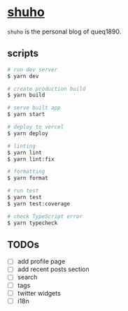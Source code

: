 # [shuho](https://queq1890.info/)

`shuho` is the personal blog of queq1890.

## scripts

```bash
# run dev server
$ yarn dev

# create production build
$ yarn build

# serve built app
$ yarn start

# deploy to vercel
$ yarn deploy

# linting
$ yarn lint
$ yarn lint:fix

# formatting
$ yarn format

# run test
$ yarn test
$ yarn test:coverage

# check TypeScript error
$ yarn typecheck
```

## TODOs

- [ ] add profile page
- [ ] add recent posts section
- [ ] search
- [ ] tags
- [ ] twitter widgets
- [ ] i18n
